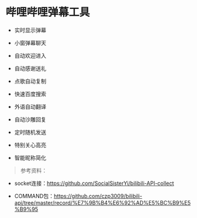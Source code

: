 哔哩哔哩弹幕工具
===

- 实时显示弹幕

- 小窗弹幕聊天

- 自动欢迎进入

- 自动感谢送礼

- 点歌自动复制

- 快速百度搜索

- 外语自动翻译

- 自动沙雕回复

- 定时随机发送

- 特别关心高亮

- 智能昵称简化



> 参考资料：

- socket连接：https://github.com/SocialSisterYi/bilibili-API-collect

- COMMAND包：https://github.com/czp3009/bilibili-api/tree/master/record/%E7%9B%B4%E6%92%AD%E5%BC%B9%E5%B9%95
